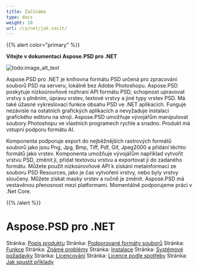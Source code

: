 ```yaml
---
title: Začínáme
type: docs
weight: 10
url: /cs/net/jak-zacit/
---
```


{{% alert color="primary" %}} 

**Vítejte v dokumentaci Aspose.PSD pro .NET**

![todo:image_alt_text](https://www.aspose.cloud/templates/aspose/App_Themes/V3/images/psd/272x272/aspose_psd-for-net.png)

Aspose.PSD pro .NET je knihovna formátu PSD určená pro zpracování souborů PSD na serveru, lokálně bez Adobe Photoshopu. Aspose.PSD poskytuje nízkoúrovňové rozhraní API formátu PSD, schopnost upravovat vrstvy s plněním, úpravu vrstev, textové vrstvy a jiné typy vrstev PSD. Má také úžasné vykreslovací funkce obsahu PSD ve .NET aplikacích. Funguje nezávisle na ostatních grafických aplikacích a nevyžaduje instalaci grafického editoru na stroji. Aspose.PSD umožňuje vývojářům manipulovat soubory Photoshopu ve vlastních programech rychle a snadno. Produkt má vstupní podporu formátu AI.

Komponenta podporuje export do nejběžnějších rastrových formátů souborů jako jsou Png, Jpg, Bmp, Tiff, Pdf, Gif, Jpeg2000 a přidání těchto formátů jako vrstev. Komponenta umožňuje vývojářům například vytvořit vrstvu PSD, změnit ji, přidat textovou vrstvu a exportovat ji do zadaného formátu. Můžete použít nízkoúrovňové API k získání metainformací ze souboru PSD Resources, jako je čas vytvoření vrstvy, nebo byly vrstvy sloučeny. Můžete získat masky vrstev a ručně je změnit. Aspose.PSD má vestavěnou přenosnost mezi platformami. Momentálně podporujeme práci v .Net Core.

{{% /alert %}} 
# **Aspose.PSD pro .NET**
Stránka: [Popis produktu](/psd/cs/net/popis-produktu/) Stránka: [Podporované formáty souborů](/psd/cs/net/podporovane-formaty-souboru/) Stránka: [Funkce](/psd/cs/net/funkce/) Stránka: [Známé problémy](/psd/cs/net/zname-problemy/) Stránka: [Instalace](/psd/cs/net/instalace/) Stránka: [Systémové požadavky](/psd/cs/net/systemove-pozadavky/) Stránka: [Licencování](/psd/cs/net/licencovani/) Stránka: [Licence podle spotřeby](/psd/cs/net/licence-podle-spotreby/) Stránka: [Jak spustit příklady](/psd/cs/net/jak-spustit-priklady/) 
